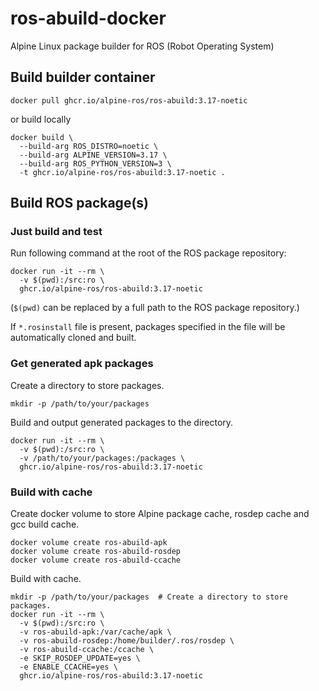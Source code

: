 # ros-abuild-docker

Alpine Linux package builder for ROS (Robot Operating System)

## Build builder container

```shell
docker pull ghcr.io/alpine-ros/ros-abuild:3.17-noetic
```

or build locally

```shell
docker build \
  --build-arg ROS_DISTRO=noetic \
  --build-arg ALPINE_VERSION=3.17 \
  --build-arg ROS_PYTHON_VERSION=3 \
  -t ghcr.io/alpine-ros/ros-abuild:3.17-noetic .
```

## Build ROS package(s)

### Just build and test

Run following command at the root of the ROS package repository:
```shell
docker run -it --rm \
  -v $(pwd):/src:ro \
  ghcr.io/alpine-ros/ros-abuild:3.17-noetic
```
(`$(pwd)` can be replaced by a full path to the ROS package repository.)

If `*.rosinstall` file is present, packages specified in the file will be automatically cloned and built.

### Get generated apk packages

Create a directory to store packages.
```shell
mkdir -p /path/to/your/packages
```

Build and output generated packages to the directory.
```shell
docker run -it --rm \
  -v $(pwd):/src:ro \
  -v /path/to/your/packages:/packages \
  ghcr.io/alpine-ros/ros-abuild:3.17-noetic
```

### Build with cache

Create docker volume to store Alpine package cache, rosdep cache and gcc build cache.
```shell
docker volume create ros-abuild-apk
docker volume create ros-abuild-rosdep
docker volume create ros-abuild-ccache
```

Build with cache.
```shell
mkdir -p /path/to/your/packages  # Create a directory to store packages.
docker run -it --rm \
  -v $(pwd):/src:ro \
  -v ros-abuild-apk:/var/cache/apk \
  -v ros-abuild-rosdep:/home/builder/.ros/rosdep \
  -v ros-abuild-ccache:/ccache \
  -e SKIP_ROSDEP_UPDATE=yes \
  -e ENABLE_CCACHE=yes \
  ghcr.io/alpine-ros/ros-abuild:3.17-noetic
```
